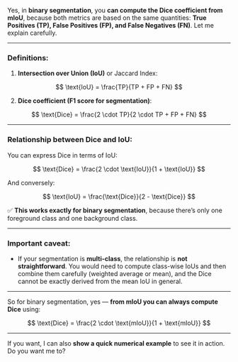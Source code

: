 Yes, in **binary segmentation**, you **can compute the Dice coefficient from mIoU**, because both metrics are based on the same quantities: **True Positives (TP), False Positives (FP), and False Negatives (FN)**. Let me explain carefully.

---

### Definitions:

1. **Intersection over Union (IoU)** or Jaccard Index:

$$
\text{IoU} = \frac{TP}{TP + FP + FN}
$$

2. **Dice coefficient (F1 score for segmentation)**:

$$
\text{Dice} = \frac{2 \cdot TP}{2 \cdot TP + FP + FN}
$$

---

### Relationship between Dice and IoU:

You can express Dice in terms of IoU:

$$
\text{Dice} = \frac{2 \cdot \text{IoU}}{1 + \text{IoU}}
$$

And conversely:

$$
\text{IoU} = \frac{\text{Dice}}{2 - \text{Dice}}
$$

✅ **This works exactly for binary segmentation**, because there’s only one foreground class and one background class.

---

### Important caveat:

* If your segmentation is **multi-class**, the relationship is **not straightforward**. You would need to compute class-wise IoUs and then combine them carefully (weighted average or mean), and the Dice cannot be exactly derived from the mean IoU in general.

---

So for binary segmentation, yes — **from mIoU you can always compute Dice** using:

$$
\text{Dice} = \frac{2 \cdot \text{mIoU}}{1 + \text{mIoU}}
$$

---

If you want, I can also **show a quick numerical example** to see it in action. Do you want me to?
